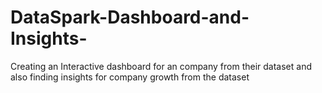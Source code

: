 # DataSpark-Dashboard-and-Insights-
Creating an Interactive dashboard for an company from their dataset and also finding insights for company growth from the dataset
